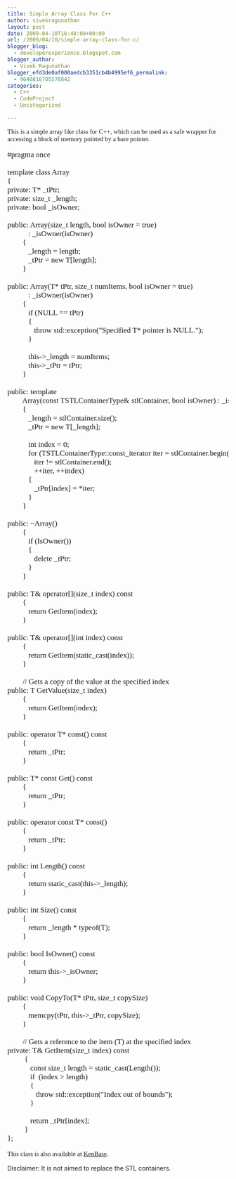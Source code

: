 ```yaml
---
title: Simple Array Class For C++
author: vivekragunathan
layout: post
date: 2009-04-10T16:48:00+00:00
url: /2009/04/10/simple-array-class-for-c/
blogger_blog:
  - developerexperience.blogspot.com
blogger_author:
  - Vivek Ragunathan
blogger_efd3de0af000aedcb3351cb4b4995ef6_permalink:
  - 9640816705578842
categories:
  - C++
  - CodeProject
  - Uncategorized

---
```

<p style="font-family:Tahoma;font-size:11pt;">
  This is a simple array like class for C++, which can be used as a safe wrapper for accessing a block of memory pointed by a bare pointer.
</p>

<pre class="brush: c-sharp;" style="font-family:Consolas;font-size:13pt;">#pragma once

template class Array
{
private: T* _tPtr;
private: size_t _length;
private: bool _isOwner;

public: Array(size_t length, bool isOwner = true)
           : _isOwner(isOwner)
        {
           _length = length;
           _tPtr = new T[length]; 
        }

public: Array(T* tPtr, size_t numItems, bool isOwner = true)
           : _isOwner(isOwner)
        {
           if (NULL == tPtr)
           {
              throw std::exception("Specified T* pointer is NULL.");
           }

           this-&gt;_length = numItems;
           this-&gt;_tPtr = tPtr;
        }

public: template
        Array(const TSTLContainerType& stlContainer, bool isOwner) : _isOwner(isOwner)
        {
           _length = stlContainer.size();
           _tPtr = new T[_length];

           int index = 0;
           for (TSTLContainerType::const_iterator iter = stlContainer.begin();
              iter != stlContainer.end();
              ++iter, ++index)
           {
              _tPtr[index] = *iter;
           }
        }

public: ~Array()
        {
           if (IsOwner())
           {
              delete _tPtr;
           }
        }

public: T& operator[](size_t index) const
        {
           return GetItem(index);
        }

public: T& operator[](int index) const
        {
           return GetItem(static_cast(index));
        }

        // Gets a copy of the value at the specified index
public: T GetValue(size_t index)
        {
           return GetItem(index);
        }

public: operator T* const() const
        {
           return _tPtr;
        }

public: T* const Get() const
        {
           return _tPtr;
        }

public: operator const T* const()
        {
           return _tPtr;
        }

public: int Length() const
        {
           return static_cast(this-&gt;_length);
        }

public: int Size() const
        {
           return _length * typeof(T);
        }

public: bool IsOwner() const
        {
           return this-&gt;_isOwner;
        }

public: void CopyTo(T* tPtr, size_t copySize)
        {
           memcpy(tPtr, this-&gt;_tPtr, copySize);
        }

        // Gets a reference to the item (T) at the specified index
private: T& GetItem(size_t index) const
         {
            const size_t length = static_cast(Length());
            if  (index &gt; length)
            {
               throw std::exception("Index out of bounds");
            }

            return _tPtr[index];
         }
};</pre>

<p style="font-family:Tahoma;font-size:11pt;">
  This class is also available at <a href="http://sites.google.com/site/kenbase/cpp/cpparray" target="_blank">KenBase</a>.
</p>

Disclaimer: It is not aimed to replace the STL containers.